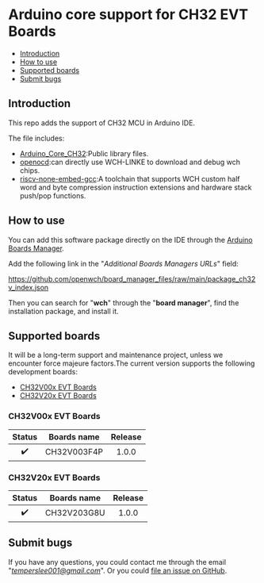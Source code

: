 # Arduino core support for CH32 EVT Boards

* [Introduction](https://github.com/openwch/arduino_core_ch32#Introduction)<br>
* [How to use](https://github.com/openwch/arduino_core_ch32#How-to-use)<br>
* [Supported boards](https://github.com/openwch/arduino_core_ch32#Supported-boards)<br>
* [Submit bugs](https://github.com/openwch/arduino_core_ch32#Submit-bugs)<br>

## Introduction

This repo adds the support of CH32 MCU in Arduino IDE.<br>

The file includes:
* [Arduino_Core_CH32](https://github.com/openwch/arduino_core_ch32):Public library files.
* [openocd](https://github.com/openwch/openocd_wch):can directly use WCH-LINKE to download and debug wch chips.
* [riscv-none-embed-gcc](https://github.com/openwch/risc-none-embed-gcc):A toolchain that supports WCH custom half word and byte compression instruction extensions and hardware stack push/pop functions.

## How to use

You can add this software package directly on the IDE through the [Arduino Boards Manager](https://www.arduino.cc/en/guide/cores).

Add the following link in the "*Additional Boards Managers URLs*" field:

https://github.com/openwch/board_manager_files/raw/main/package_ch32v_index.json

Then you can search for "**wch**" through the "**board manager**", find the installation package, and install it.

## Supported boards

It will be a long-term support and maintenance project, unless we encounter force majeure factors.The current version supports the following development boards:

- [CH32V00x EVT Boards](#CH32V00x-EVT-Boards)
- [CH32V20x EVT Boards](#CH32V20x-EVT-Boards)

### CH32V00x EVT Boards

| Status | Boards name | Release |
| :----: |     ----    | :-----: |
| :heavy_check_mark: | CH32V003F4P | 1.0.0 |  

### CH32V20x EVT Boards

| Status | Boards name | Release |
| :----: |     ----    | :-----: |
| :heavy_check_mark: | CH32V203G8U | 1.0.0 |  

## Submit bugs

If you have any questions, you could contact me through the email "*temperslee001@gmail.com*".
Or you could [file an issue on GitHub](https://github.com/openwch/arduino_core_ch32/issues/new).


